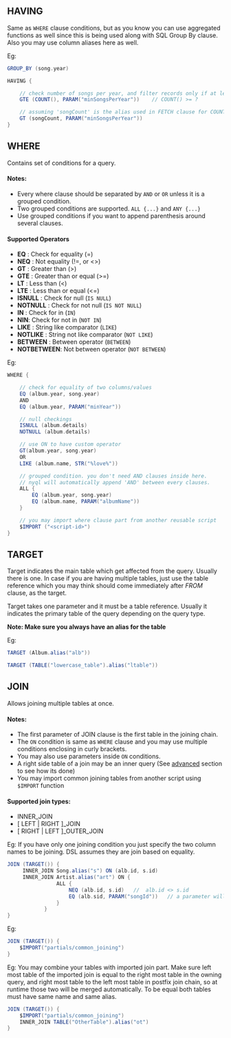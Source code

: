 

## HAVING
Same as `WHERE` clause conditions, but as you know you can use aggregated functions as well since this is being used along with SQL Group By clause.
Also you may use column aliases here as well.

Eg:
```groovy
GROUP_BY (song.year)

HAVING {

    // check number of songs per year, and filter records only if at least N songs released
    GTE (COUNT(), PARAM("minSongsPerYear"))    // COUNT() >= ?

    // assuming 'songCount' is the alias used in FETCH clause for COUNT()...
    GT (songCount, PARAM("minSongsPerYear"))
}
```

## WHERE
Contains set of conditions for a query. 

#### Notes:
* Every where clause should be separated by `AND` or `OR` unless it is a grouped condition.
* Two grouped conditions are supported. `ALL {...}` and `ANY {...}`
* Use grouped conditions if you want to append parenthesis around several clauses.

#### Supported Operators
 * **EQ** : Check for equality (=)
 * **NEQ** : Not equality (!=, or <>)
 * **GT** : Greater than (>)
 * **GTE** : Greater than or equal (>=)
 * **LT** : Less than (<)
 * **LTE** : Less than or equal (<=)
 * **ISNULL** : Check for null (`IS NULL`)
 * **NOTNULL** : Check for not null (`IS NOT NULL`)
 * **IN** : Check for in (`IN`)
 * **NIN**: Check for not in (`NOT IN`)
 * **LIKE** : String like comparator (`LIKE`)
 * **NOTLIKE** : String not like comparator (`NOT LIKE`)
 * **BETWEEN** : Between operator (`BETWEEN`)
 * **NOTBETWEEN**: Not between operator (`NOT BETWEEN`)
 
Eg:
```groovy
WHERE {

    // check for equality of two columns/values
    EQ (album.year, song.year)
    AND
    EQ (album.year, PARAM("minYear"))

    // null checkings
    ISNULL (album.details)
    NOTNULL (album.details)

    // use ON to have custom operator
    GT(album.year, song.year) 
    OR
    LIKE (album.name, STR("%love%"))

    // grouped condition. you don't need AND clauses inside here.
    // nyql will automatically append 'AND' between every clauses.
    ALL {
        EQ (album.year, song.year)
        EQ (album.name, PARAM("albumName"))
    }

    // you may import where clause part from another reusable script
    $IMPORT ("<script-id>")
}
```

## TARGET

Target indicates the main table which get affected from the query. Usually there is one.
In case if you are having multiple tables, just use the table reference which you may think
should come immediately after _FROM_ clause, as the target.

Target takes one parameter and it must be a table reference. Usually it indicates the primary table of the query depending on the query type.

**Note: Make sure you always have an alias for the table**

Eg:
```groovy
TARGET (Album.alias("alb"))

TARGET (TABLE("lowercase_table").alias("ltable"))
```

## JOIN
Allows joining multiple tables at once. 

#### Notes:
 * The first parameter of JOIN clause is the first table in the joining chain.
 * The `ON` condition is same as `WHERE` clause and you may use multiple conditions enclosing in curly brackets.
 * You may also use parameters inside `ON` conditions.
 * A right side table of a join may be an inner query (See [advanced](advanced) section to see how its done)
 * You may import common joining tables from another script using `$IMPORT` function

#### Supported join types:
  * INNER_JOIN
  * [ LEFT | RIGHT ]_JOIN
  * [ RIGHT | LEFT ]_OUTER_JOIN

Eg: If you have only one joining condition you just specify the two column names to be joining. DSL assumes they are join based on equality.
```groovy
JOIN (TARGET()) {
     INNER_JOIN Song.alias("s") ON (alb.id, s.id) 
     INNER_JOIN Artist.alias("art") ON {
                ALL {
                    NEQ (alb.id, s.id)   //  alb.id <> s.id
                    EQ (alb.sid, PARAM("songId"))   // a parameter will decide joining at execution moment.
                }
            }
}
```

Eg:
```groovy
JOIN (TARGET()) {
    $IMPORT("partials/common_joining")
}
```

Eg: You may combine your tables with imported join part. 
Make sure left most table of the imported join is equal to the right most table in the owning query, and right most table to the left most table in postfix join chain, so at runtime those two will be merged automatically. To be equal both tables must have same name and same alias.
```groovy
JOIN (TARGET()) {
    $IMPORT("partials/common_joining") 
    INNER_JOIN TABLE("OtherTable").alias("ot")
}
```

